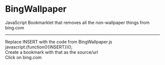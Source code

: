 # BingWallpaper
JavaScript Bookmarklet that removes all the non-wallpaper things from bing.com
________________
Replace INSERT with the code from BingWallpaper.js  
javascript:(function(){INSERT})();  
Create a bookmark with that as the source/url  
Click on bing.com  
